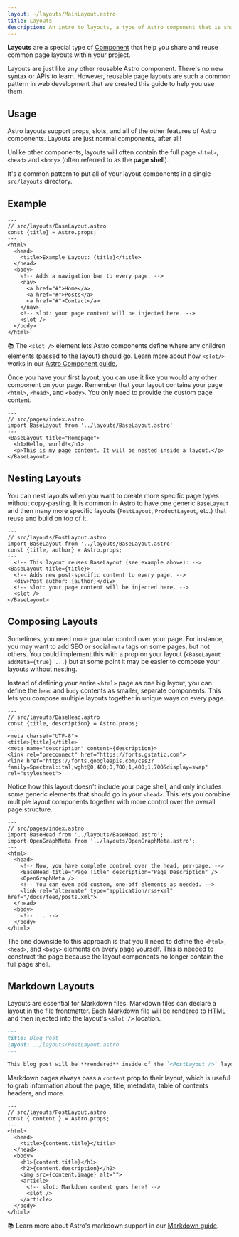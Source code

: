 ```yaml
---
layout: ~/layouts/MainLayout.astro
title: Layouts
description: An intro to layouts, a type of Astro component that is shared between pages for common layouts.
---
```


**Layouts** are a special type of [Component](/docs/en/core-concepts/astro-components) that help you share and reuse common page layouts within your project.

Layouts are just like any other reusable Astro component. There's no new syntax or APIs to learn. However, reusable page layouts are such a common pattern in web development that we created this guide to help you use them.

## Usage

Astro layouts support props, slots, and all of the other features of Astro components. Layouts are just normal components, after all!

Unlike other components, layouts will often contain the full page `<html>`, `<head>` and `<body>` (often referred to as the **page shell**).

It's a common pattern to put all of your layout components in a single `src/layouts` directory.

## Example

```astro
---
// src/layouts/BaseLayout.astro
const {title} = Astro.props;
---
<html>
  <head>
    <title>Example Layout: {title}</title>
  </head>
  <body>
    <!-- Adds a navigation bar to every page. -->
    <nav>
      <a href="#">Home</a>
      <a href="#">Posts</a>
      <a href="#">Contact</a>
    </nav>
    <!-- slot: your page content will be injected here. -->
    <slot />
  </body>
</html>
```

📚 The `<slot />` element lets Astro components define where any children elements (passed to the layout) should go. Learn more about how `<slot/>` works in our [Astro Component guide.](/docs/en/core-concepts/astro-components)

Once you have your first layout, you can use it like you would any other component on your page. Remember that your layout contains your page `<html>`, `<head>`, and `<body>`. You only need to provide the custom page content.

```astro
---
// src/pages/index.astro
import BaseLayout from '../layouts/BaseLayout.astro'
---
<BaseLayout title="Homepage">
  <h1>Hello, world!</h1>
  <p>This is my page content. It will be nested inside a layout.</p>
</BaseLayout>
```

## Nesting Layouts

You can nest layouts when you want to create more specific page types without copy-pasting. It is common in Astro to have one generic `BaseLayout` and then many more specific layouts (`PostLayout`, `ProductLayout`, etc.) that reuse and build on top of it.

```astro
---
// src/layouts/PostLayout.astro
import BaseLayout from '../layouts/BaseLayout.astro'
const {title, author} = Astro.props;
---
  <!-- This layout reuses BaseLayout (see example above): -->
<BaseLayout title={title}>
  <!-- Adds new post-specific content to every page. -->
  <div>Post author: {author}</div>
  <!-- slot: your page content will be injected here. -->
  <slot />
</BaseLayout>
```

## Composing Layouts

Sometimes, you need more granular control over your page. For instance, you may want to add SEO or social `meta` tags on some pages, but not others. You could implement this with a prop on your layout (`<BaseLayout addMeta={true} ...`) but at some point it may be easier to compose your layouts without nesting.

Instead of defining your entire `<html>` page as one big layout, you can define the `head` and `body` contents as smaller, separate components. This lets you compose multiple layouts together in unique ways on every page.

```astro
---
// src/layouts/BaseHead.astro
const {title, description} = Astro.props;
---
<meta charset="UTF-8">
<title>{title}</title>
<meta name="description" content={description}>
<link rel="preconnect" href="https://fonts.gstatic.com">
<link href="https://fonts.googleapis.com/css2?family=Spectral:ital,wght@0,400;0,700;1,400;1,700&display=swap" rel="stylesheet">
```

Notice how this layout doesn't include your page shell, and only includes some generic elements that should go in your `<head>`. This lets you combine multiple layout components together with more control over the overall page structure.

```astro
---
// src/pages/index.astro
import BaseHead from '../layouts/BaseHead.astro';
import OpenGraphMeta from '../layouts/OpenGraphMeta.astro';
---
<html>
  <head>
    <!-- Now, you have complete control over the head, per-page. -->
    <BaseHead title="Page Title" description="Page Description" />
    <OpenGraphMeta />
    <!-- You can even add custom, one-off elements as needed. -->
    <link rel="alternate" type="application/rss+xml" href="/docs/feed/posts.xml">
  </head>
  <body>
    <!-- ... -->
  </body>
</html>
```

The one downside to this approach is that you'll need to define the `<html>`, `<head>`, and `<body>` elements on every page yourself. This is needed to construct the page because the layout components no longer contain the full page shell.

## Markdown Layouts

Layouts are essential for Markdown files. Markdown files can declare a layout in the file frontmatter. Each Markdown file will be rendered to HTML and then injected into the layout's `<slot />` location.

```markdown
---
title: Blog Post
layout: ../layouts/PostLayout.astro
---

This blog post will be **rendered** inside of the `<PostLayout />` layout.
```

Markdown pages always pass a `content` prop to their layout, which is useful to grab information about the page, title, metadata, table of contents headers, and more.

```astro
---
// src/layouts/PostLayout.astro
const { content } = Astro.props;
---
<html>
  <head>
    <title>{content.title}</title>
  </head>
  <body>
    <h1>{content.title}</h1>
    <h2>{content.description}</h2>
    <img src={content.image} alt="">
    <article>
      <!-- slot: Markdown content goes here! -->
      <slot />
    </article>
  </body>
</html>
```

📚 Learn more about Astro's markdown support in our [Markdown guide](/docs/en/guides/markdown-content).
